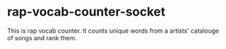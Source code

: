 # rap-vocab-counter-socket
This is rap vocab counter. It counts unique words from a artists' catalouge of songs and rank them.
